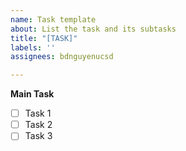 ```yaml
---
name: Task template
about: List the task and its subtasks
title: "[TASK]"
labels: ''
assignees: bdnguyenucsd

---
```


**Main Task**
- [ ] Task 1
- [ ] Task 2
- [ ] Task 3
